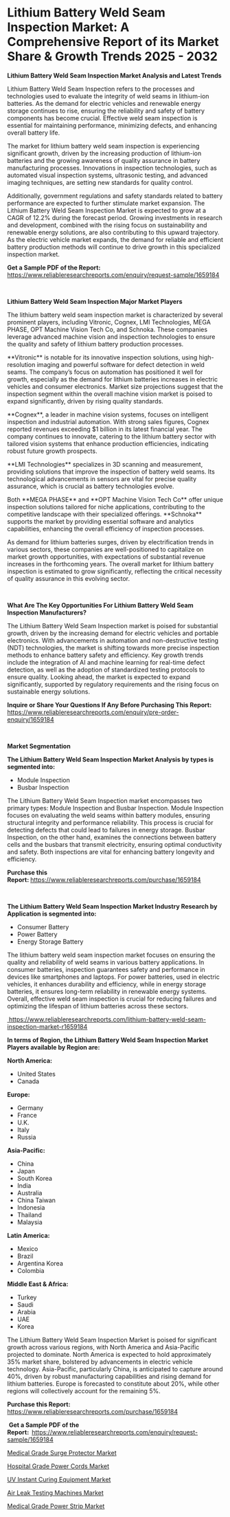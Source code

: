 <p><h1>Lithium Battery Weld Seam Inspection Market: A Comprehensive Report of its Market Share & Growth Trends 2025 - 2032</h1></p><p><strong>Lithium Battery Weld Seam Inspection Market Analysis and Latest Trends</strong></p>
<p><p>Lithium Battery Weld Seam Inspection refers to the processes and technologies used to evaluate the integrity of weld seams in lithium-ion batteries. As the demand for electric vehicles and renewable energy storage continues to rise, ensuring the reliability and safety of battery components has become crucial. Effective weld seam inspection is essential for maintaining performance, minimizing defects, and enhancing overall battery life.</p><p>The market for lithium battery weld seam inspection is experiencing significant growth, driven by the increasing production of lithium-ion batteries and the growing awareness of quality assurance in battery manufacturing processes. Innovations in inspection technologies, such as automated visual inspection systems, ultrasonic testing, and advanced imaging techniques, are setting new standards for quality control.</p><p>Additionally, government regulations and safety standards related to battery performance are expected to further stimulate market expansion. The Lithium Battery Weld Seam Inspection Market is expected to grow at a CAGR of 12.2% during the forecast period. Growing investments in research and development, combined with the rising focus on sustainability and renewable energy solutions, are also contributing to this upward trajectory. As the electric vehicle market expands, the demand for reliable and efficient battery production methods will continue to drive growth in this specialized inspection market.</p></p>
<p><strong>Get a Sample PDF of the Report:&nbsp;</strong> <a href="https://www.reliableresearchreports.com/enquiry/request-sample/1659184?utm_campaign=33&utm_medium=2&utm_source=Github&utm_content=ia&utm_term=23032025&utm_id=lithium-battery-weld-seam-inspection">https://www.reliableresearchreports.com/enquiry/request-sample/1659184</a></p>
<p>&nbsp;</p>
<p><strong>Lithium Battery Weld Seam Inspection Major Market Players</strong></p>
<p><p>The lithium battery weld seam inspection market is characterized by several prominent players, including Vitronic, Cognex, LMI Technologies, MEGA PHASE, OPT Machine Vision Tech Co, and Schnoka. These companies leverage advanced machine vision and inspection technologies to ensure the quality and safety of lithium battery production processes.</p><p>**Vitronic** is notable for its innovative inspection solutions, using high-resolution imaging and powerful software for defect detection in weld seams. The company’s focus on automation has positioned it well for growth, especially as the demand for lithium batteries increases in electric vehicles and consumer electronics. Market size projections suggest that the inspection segment within the overall machine vision market is poised to expand significantly, driven by rising quality standards.</p><p>**Cognex**, a leader in machine vision systems, focuses on intelligent inspection and industrial automation. With strong sales figures, Cognex reported revenues exceeding $1 billion in its latest financial year. The company continues to innovate, catering to the lithium battery sector with tailored vision systems that enhance production efficiencies, indicating robust future growth prospects.</p><p>**LMI Technologies** specializes in 3D scanning and measurement, providing solutions that improve the inspection of battery weld seams. Its technological advancements in sensors are vital for precise quality assurance, which is crucial as battery technologies evolve.</p><p>Both **MEGA PHASE** and **OPT Machine Vision Tech Co** offer unique inspection solutions tailored for niche applications, contributing to the competitive landscape with their specialized offerings. **Schnoka** supports the market by providing essential software and analytics capabilities, enhancing the overall efficiency of inspection processes.</p><p>As demand for lithium batteries surges, driven by electrification trends in various sectors, these companies are well-positioned to capitalize on market growth opportunities, with expectations of substantial revenue increases in the forthcoming years. The overall market for lithium battery inspection is estimated to grow significantly, reflecting the critical necessity of quality assurance in this evolving sector.</p></p>
<p>&nbsp;</p>
<p><strong>What Are The Key Opportunities For Lithium Battery Weld Seam Inspection Manufacturers?</strong></p>
<p><p>The Lithium Battery Weld Seam Inspection market is poised for substantial growth, driven by the increasing demand for electric vehicles and portable electronics. With advancements in automation and non-destructive testing (NDT) technologies, the market is shifting towards more precise inspection methods to enhance battery safety and efficiency. Key growth trends include the integration of AI and machine learning for real-time defect detection, as well as the adoption of standardized testing protocols to ensure quality. Looking ahead, the market is expected to expand significantly, supported by regulatory requirements and the rising focus on sustainable energy solutions.</p></p>
<p><strong>Inquire or Share Your Questions If Any Before Purchasing This Report:</strong> <a href="https://www.reliableresearchreports.com/enquiry/pre-order-enquiry/1659184?utm_campaign=33&utm_medium=2&utm_source=Github&utm_content=ia&utm_term=23032025&utm_id=lithium-battery-weld-seam-inspection">https://www.reliableresearchreports.com/enquiry/pre-order-enquiry/1659184</a></p>
<p>&nbsp;</p>
<p><strong>Market Segmentation</strong></p>
<p><strong>The Lithium Battery Weld Seam Inspection Market Analysis by types is segmented into:</strong></p>
<p><ul><li>Module Inspection</li><li>Busbar Inspection</li></ul></p>
<p><p>The Lithium Battery Weld Seam Inspection market encompasses two primary types: Module Inspection and Busbar Inspection. Module Inspection focuses on evaluating the weld seams within battery modules, ensuring structural integrity and performance reliability. This process is crucial for detecting defects that could lead to failures in energy storage. Busbar Inspection, on the other hand, examines the connections between battery cells and the busbars that transmit electricity, ensuring optimal conductivity and safety. Both inspections are vital for enhancing battery longevity and efficiency.</p></p>
<p><strong>Purchase this Report:&nbsp;</strong><a href="https://www.reliableresearchreports.com/purchase/1659184?utm_campaign=33&utm_medium=2&utm_source=Github&utm_content=ia&utm_term=23032025&utm_id=lithium-battery-weld-seam-inspection">https://www.reliableresearchreports.com/purchase/1659184</a></p>
<p>&nbsp;</p>
<p><strong>The Lithium Battery Weld Seam Inspection Market Industry Research by Application is segmented into:</strong></p>
<p><ul><li>Consumer Battery</li><li>Power Battery</li><li>Energy Storage Battery</li></ul></p>
<p><p>The lithium battery weld seam inspection market focuses on ensuring the quality and reliability of weld seams in various battery applications. In consumer batteries, inspection guarantees safety and performance in devices like smartphones and laptops. For power batteries, used in electric vehicles, it enhances durability and efficiency, while in energy storage batteries, it ensures long-term reliability in renewable energy systems. Overall, effective weld seam inspection is crucial for reducing failures and optimizing the lifespan of lithium batteries across these sectors.</p></p>
<p><a href="https://www.reliableresearchreports.com/lithium-battery-weld-seam-inspection-market-r1659184?utm_campaign=33&utm_medium=2&utm_source=Github&utm_content=ia&utm_term=23032025&utm_id=lithium-battery-weld-seam-inspection">&nbsp;https://www.reliableresearchreports.com/lithium-battery-weld-seam-inspection-market-r1659184</a></p>
<p><strong>In terms of Region, the Lithium Battery Weld Seam Inspection Market Players available by Region are:</strong></p>
<p>
    <p> <strong> North America: </strong>
        <ul>
            <li>United States</li>
            <li>Canada</li>
        </ul>
        </p> 
    <p> <strong> Europe: </strong>
        <ul>
            <li>Germany</li>
            <li>France</li>
            <li>U.K.</li>
            <li>Italy</li>
            <li>Russia</li>
        </ul>
        </p> 
    <p> <strong> Asia-Pacific: </strong>
        <ul>
            <li>China</li>
            <li>Japan</li>
            <li>South Korea</li>
            <li>India</li>
            <li>Australia</li>
            <li>China Taiwan</li>
            <li>Indonesia</li>
            <li>Thailand</li>
            <li>Malaysia</li>
        </ul>
        </p> 
    <p> <strong> Latin America: </strong>
        <ul>
            <li>Mexico</li>
            <li>Brazil</li>
            <li>Argentina Korea</li>
            <li>Colombia</li>
        </ul>
        </p> 
    <p> <strong> Middle East & Africa: </strong>
        <ul>
            <li>Turkey</li>
            <li>Saudi</li>
            <li>Arabia</li>
            <li>UAE</li>
            <li>Korea</li>
        </ul>
    </p>
    </p>
<p><p>The Lithium Battery Weld Seam Inspection Market is poised for significant growth across various regions, with North America and Asia-Pacific projected to dominate. North America is expected to hold approximately 35% market share, bolstered by advancements in electric vehicle technology. Asia-Pacific, particularly China, is anticipated to capture around 40%, driven by robust manufacturing capabilities and rising demand for lithium batteries. Europe is forecasted to constitute about 20%, while other regions will collectively account for the remaining 5%.</p></p>
<p><strong>Purchase this Report: </strong><a href="https://www.reliableresearchreports.com/purchase/1659184?utm_campaign=33&utm_medium=2&utm_source=Github&utm_content=ia&utm_term=23032025&utm_id=lithium-battery-weld-seam-inspection">https://www.reliableresearchreports.com/purchase/1659184</a></p>
<p>&nbsp;<strong>Get a Sample PDF of the Report:&nbsp;&nbsp;</strong><a href="https://www.reliableresearchreports.com/enquiry/request-sample/1659184?utm_campaign=33&utm_medium=2&utm_source=Github&utm_content=ia&utm_term=23032025&utm_id=lithium-battery-weld-seam-inspection">https://www.reliableresearchreports.com/enquiry/request-sample/1659184</a></p>
<p><strong></strong></p>
<p><p><a href="https://github.com/sawrovpipolo/Market-Research-Report-List-1/blob/main/medical-grade-surge-protector-market.md?utm_campaign=33&utm_medium=2&utm_source=Github&utm_content=ia&utm_term=23032025&utm_id=lithium-battery-weld-seam-inspection">Medical Grade Surge Protector Market</a></p><p><a href="https://github.com/ritooesiaba/Market-Research-Report-List-1/blob/main/hospital-grade-power-cords-market.md?utm_campaign=33&utm_medium=2&utm_source=Github&utm_content=ia&utm_term=23032025&utm_id=lithium-battery-weld-seam-inspection">Hospital Grade Power Cords Market</a></p><p><a href="https://github.com/palenjeppecd/Market-Research-Report-List-1/blob/main/uv-instant-curing-equipment-market.md?utm_campaign=33&utm_medium=2&utm_source=Github&utm_content=ia&utm_term=23032025&utm_id=lithium-battery-weld-seam-inspection">UV Instant Curing Equipment Market</a></p><p><a href="https://github.com/raaschadonle/Market-Research-Report-List-1/blob/main/air-leak-testing-machines-market.md?utm_campaign=33&utm_medium=2&utm_source=Github&utm_content=ia&utm_term=23032025&utm_id=lithium-battery-weld-seam-inspection">Air Leak Testing Machines Market</a></p><p><a href="https://github.com/aarajlyre/Market-Research-Report-List-1/blob/main/medical-grade-power-strip-market.md?utm_campaign=33&utm_medium=2&utm_source=Github&utm_content=ia&utm_term=23032025&utm_id=lithium-battery-weld-seam-inspection">Medical Grade Power Strip Market</a></p></p>